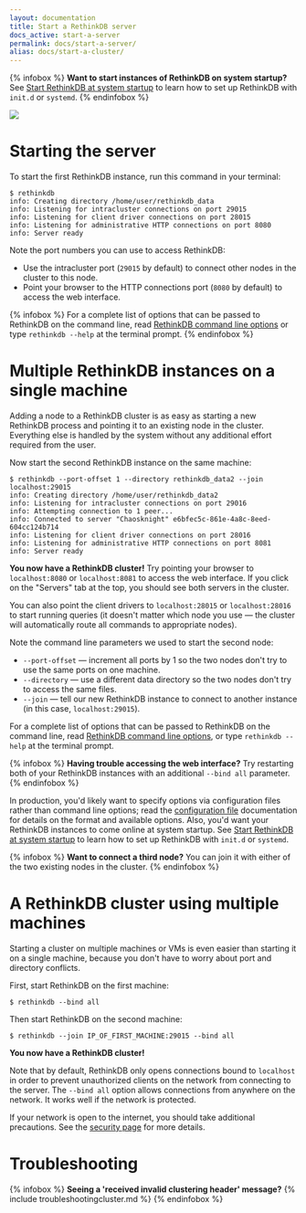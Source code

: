 ```yaml
---
layout: documentation
title: Start a RethinkDB server
docs_active: start-a-server
permalink: docs/start-a-server/
alias: docs/start-a-cluster/
---
```


{% infobox %}
**Want to start instances of RethinkDB on system startup?** See [Start RethinkDB at system startup](/docs/start-on-startup/) to learn how to set up RethinkDB with `init.d` or `systemd`.
{% endinfobox %}

<img src="/assets/images/docs/api_illustrations/cluster.png" class="api_command_illustration" />

# Starting the server

To start the first RethinkDB instance, run this command in your
terminal:

```
$ rethinkdb
info: Creating directory /home/user/rethinkdb_data
info: Listening for intracluster connections on port 29015
info: Listening for client driver connections on port 28015
info: Listening for administrative HTTP connections on port 8080
info: Server ready
```

Note the port numbers you can use to access RethinkDB:

* Use the intracluster port (`29015` by default) to connect other nodes in the cluster to this node.
* Point your browser to the HTTP connections port (`8080` by default) to access the web interface.

{% infobox %}
For a complete list of options that can be passed to RethinkDB on the command line, read [RethinkDB command line options](/docs/cli-options) or type `rethinkdb --help` at the terminal prompt.
{% endinfobox %}

#  Multiple RethinkDB instances on a single machine #

Adding a node to a RethinkDB cluster is as easy as starting a new
RethinkDB process and pointing it to an existing node in the
cluster. Everything else is handled by the system without any
additional effort required from the user.

Now start the second RethinkDB instance on the same machine:

```
$ rethinkdb --port-offset 1 --directory rethinkdb_data2 --join localhost:29015
info: Creating directory /home/user/rethinkdb_data2
info: Listening for intracluster connections on port 29016
info: Attempting connection to 1 peer...
info: Connected to server "Chaosknight" e6bfec5c-861e-4a8c-8eed-604cc124b714
info: Listening for client driver connections on port 28016
info: Listening for administrative HTTP connections on port 8081
info: Server ready
```

__You now have a RethinkDB cluster!__ Try pointing your browser to
`localhost:8080` or `localhost:8081` to access the web interface. If
you click on the "Servers" tab at the top, you should see both servers
in the cluster.

You can also point the client drivers to `localhost:28015` or
`localhost:28016` to start running queries (it doesn't matter which
node you use &mdash; the cluster will automatically route all commands to
appropriate nodes).

Note the command line parameters we used to start the second node:

- `--port-offset` &mdash; increment all ports by 1 so the two nodes don't try to use the same ports on one machine.
- `--directory` &mdash; use a different data directory so the two nodes don't try to access the same files.
- `--join` &mdash; tell our new RethinkDB instance to connect to another instance (in this case, `localhost:29015`).

For a complete list of options that can be passed to RethinkDB on the command line, read [RethinkDB command line options](/docs/cli-options), or type `rethinkdb --help` at the terminal prompt.

{% infobox %}
__Having trouble accessing the web interface?__ Try restarting both of your RethinkDB instances with an additional `--bind all` parameter.
{% endinfobox %}

In production, you'd likely want to specify options via configuration files rather than command line options; read the [configuration file](/docs/config-file/) documentation for details on the format and available options. Also, you'd want your RethinkDB instances to come online at system startup. See [Start RethinkDB at system startup](/docs/start-on-startup/) to learn how to set up RethinkDB with `init.d` or `systemd`.

{% infobox %}
__Want to connect a third node?__ You can join it with either of the two existing nodes in the cluster.
{% endinfobox %}

# A RethinkDB cluster using multiple machines #

Starting a cluster on multiple machines or VMs is even easier than
starting it on a single machine, because you don't have to worry about
port and directory conflicts.

First, start RethinkDB on the first machine:

```
$ rethinkdb --bind all
```

Then start RethinkDB on the second machine:

```
$ rethinkdb --join IP_OF_FIRST_MACHINE:29015 --bind all
```

__You now have a RethinkDB cluster!__

Note that by default, RethinkDB only opens connections bound to
`localhost` in order to prevent unauthorized clients on the network
from connecting to the server. The `--bind all` option allows
connections from anywhere on the network. It works well if the network
is protected.

If your network is open to the internet, you should take
additional precautions. See the [security page](/docs/security/) for
more details.

# Troubleshooting #

{% infobox %}
__Seeing a 'received invalid clustering header' message?__
{% include troubleshootingcluster.md %} 
{% endinfobox %}

